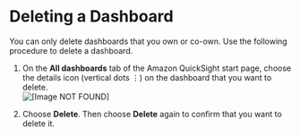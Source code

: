 # Deleting a Dashboard<a name="deleting-a-dashboard"></a>

You can only delete dashboards that you own or co\-own\. Use the following procedure to delete a dashboard\.

1. On the **All dashboards** tab of the Amazon QuickSight start page, choose the details icon \(vertical dots ⋮\) on the dashboard that you want to delete\.  
![\[Image NOT FOUND\]](http://docs.aws.amazon.com/quicksight/latest/user/images/dashboard-detail-icon.png)

1. Choose **Delete**\. Then choose **Delete** again to confirm that you want to delete it\.